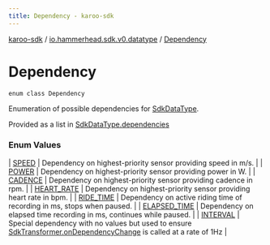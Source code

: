 ```yaml
---
title: Dependency - karoo-sdk
---
```


[karoo-sdk](../../index.html) / [io.hammerhead.sdk.v0.datatype](../index.html) / [Dependency](./index.html)

# Dependency

`enum class Dependency`

Enumeration of possible dependencies for [SdkDataType](../-sdk-data-type/index.html).

Provided as a list in [SdkDataType.dependencies](../-sdk-data-type/dependencies.html)

### Enum Values

| [SPEED](-s-p-e-e-d.html) | Dependency on highest-priority sensor providing speed in m/s. |
| [POWER](-p-o-w-e-r.html) | Dependency on highest-priority sensor providing power in W. |
| [CADENCE](-c-a-d-e-n-c-e.html) | Dependency on highest-priority sensor providing cadence in rpm. |
| [HEART_RATE](-h-e-a-r-t_-r-a-t-e.html) | Dependency on highest-priority sensor providing heart rate in bpm. |
| [RIDE_TIME](-r-i-d-e_-t-i-m-e.html) | Dependency on active riding time of recording in ms, stops when paused. |
| [ELAPSED_TIME](-e-l-a-p-s-e-d_-t-i-m-e.html) | Dependency on elapsed time recording in ms, continues while paused. |
| [INTERVAL](-i-n-t-e-r-v-a-l.html) | Special dependency with no values but used to ensure [SdkTransformer.onDependencyChange](../../io.hammerhead.sdk.v0.datatype.transformer/-sdk-transformer/on-dependency-change.html) is called at a rate of 1Hz |


